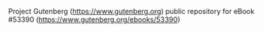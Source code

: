 Project Gutenberg (https://www.gutenberg.org) public repository for
eBook #53390 (https://www.gutenberg.org/ebooks/53390)
